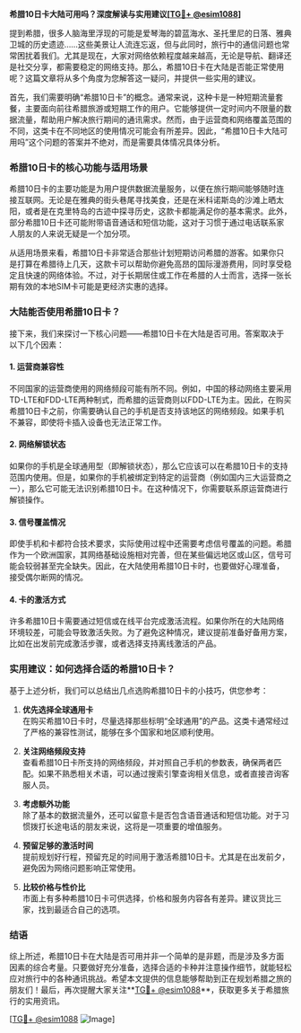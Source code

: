 **希腊10日卡大陆可用吗？深度解读与实用建议[[TG💪+ @esim1088](https://t.me/s/esim1088)]**

提到希腊，很多人脑海里浮现的可能是爱琴海的碧蓝海水、圣托里尼的日落、雅典卫城的历史遗迹……这些美景让人流连忘返，但与此同时，旅行中的通信问题也常常困扰着我们。尤其是现在，大家对网络依赖程度越来越高，无论是导航、翻译还是社交分享，都需要稳定的网络支持。那么，希腊10日卡在大陆是否能正常使用呢？这篇文章将从多个角度为您解答这一疑问，并提供一些实用的建议。

首先，我们需要明确“希腊10日卡”的概念。通常来说，这种卡是一种短期流量套餐，主要面向前往希腊旅游或短期工作的用户。它能够提供一定时间内不限量的数据流量，帮助用户解决旅行期间的通讯需求。然而，由于运营商和网络覆盖范围的不同，这类卡在不同地区的使用情况可能会有所差异。因此，“希腊10日卡大陆可用吗”这个问题的答案并不绝对，而是需要具体情况具体分析。

### 希腊10日卡的核心功能与适用场景

希腊10日卡的主要功能是为用户提供数据流量服务，以便在旅行期间能够随时连接互联网。无论是在雅典的街头巷尾寻找美食，还是在米科诺斯岛的沙滩上晒太阳，或者是在克里特岛的古迹中探寻历史，这款卡都能满足你的基本需求。此外，部分希腊10日卡还可能附带语音通话和短信功能，这对于习惯于通过电话联系家人朋友的人来说无疑是一个加分项。

从适用场景来看，希腊10日卡非常适合那些计划短期访问希腊的游客。如果你只是打算在希腊待上几天，这款卡可以帮助你避免高昂的国际漫游费用，同时享受稳定且快速的网络体验。不过，对于长期居住或工作在希腊的人士而言，选择一张长期有效的本地SIM卡可能是更经济实惠的选择。

### 大陆能否使用希腊10日卡？

接下来，我们来探讨一下核心问题——希腊10日卡在大陆是否可用。答案取决于以下几个因素：

#### 1. **运营商兼容性**
   不同国家的运营商使用的网络频段可能有所不同。例如，中国的移动网络主要采用TD-LTE和FDD-LTE两种制式，而希腊的运营商则以FDD-LTE为主。因此，在购买希腊10日卡之前，你需要确认自己的手机是否支持该地区的网络频段。如果手机不兼容，即使将卡插入设备也无法正常工作。

#### 2. **网络解锁状态**
   如果你的手机是全球通用型（即解锁状态），那么它应该可以在希腊10日卡的支持范围内使用。但是，如果你的手机被绑定到特定的运营商（例如国内三大运营商之一），那么它可能无法识别希腊10日卡。在这种情况下，你需要联系原运营商进行解锁操作。

#### 3. **信号覆盖情况**
   即使手机和卡都符合技术要求，实际使用过程中还需要考虑信号覆盖的问题。希腊作为一个欧洲国家，其网络基础设施相对完善，但在某些偏远地区或山区，信号可能会较弱甚至完全缺失。因此，在大陆使用希腊10日卡时，也要做好心理准备，接受偶尔断网的情况。

#### 4. **卡的激活方式**
   许多希腊10日卡需要通过短信或在线平台完成激活流程。如果你所在的大陆网络环境较差，可能会导致激活失败。为了避免这种情况，建议提前准备好备用方案，比如在出发前完成激活步骤，或者选择支持离线激活的产品。

### 实用建议：如何选择合适的希腊10日卡？

基于上述分析，我们可以总结出几点选购希腊10日卡的小技巧，供您参考：

1. **优先选择全球通用卡**  
   在购买希腊10日卡时，尽量选择那些标明“全球通用”的产品。这类卡通常经过了严格的兼容性测试，能够在多个国家和地区顺利使用。

2. **关注网络频段支持**  
   查看希腊10日卡所支持的网络频段，并对照自己手机的参数表，确保两者匹配。如果不熟悉相关术语，可以通过搜索引擎查询相关信息，或者直接咨询客服人员。

3. **考虑额外功能**  
   除了基本的数据流量外，还可以留意卡是否包含语音通话和短信功能。对于习惯拨打长途电话的朋友来说，这将是一项重要的增值服务。

4. **预留足够的激活时间**  
   提前规划好行程，预留充足的时间用于激活希腊10日卡。尤其是在出发前夕，避免因为网络问题影响正常使用。

5. **比较价格与性价比**  
   市面上有多种希腊10日卡可供选择，价格和服务内容各有差异。建议货比三家，找到最适合自己的选项。

### 结语

综上所述，希腊10日卡在大陆是否可用并非一个简单的是非题，而是涉及多方面因素的综合考量。只要做好充分准备，选择合适的卡种并注意操作细节，就能轻松应对旅行中的各种通讯挑战。希望本文提供的信息能够帮助到正在规划希腊之旅的朋友们！最后，再次提醒大家关注**[TG💪+ @esim1088](https://t.me/s/esim1088)**，获取更多关于希腊旅行的实用资讯。

[[TG💪+ @esim1088](https://t.me/s/esim1088) ![Image](https://i.postimg.cc/4NQfJmqS/Snipaste-2025-05-13-00-14-12.png)]